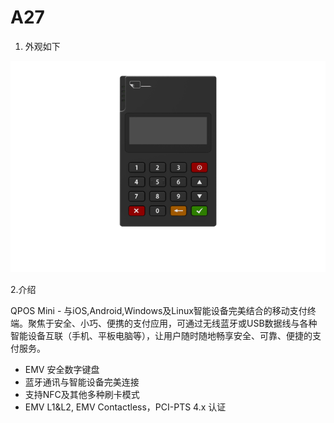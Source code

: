 # A27

1. 外观如下



![A27](../.gitbook/assets/qpos-mini-11577280.png)

2.介绍

QPOS Mini - 与iOS,Android,Windows及Linux智能设备完美结合的移动支付终端。聚焦于安全、小巧、便携的支付应用，可通过无线蓝牙或USB数据线与各种智能设备互联（手机、平板电脑等），让用户随时随地畅享安全、可靠、便捷的支付服务。

* EMV 安全数字键盘
* 蓝牙通讯与智能设备完美连接
* 支持NFC及其他多种刷卡模式
* EMV L1&L2, EMV Contactless，PCI-PTS 4.x 认证



